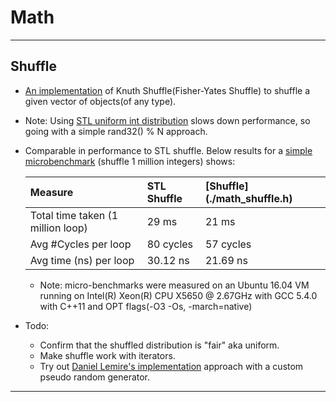Math
===================

----------------------------------------------------------------------------------------
Shuffle
--------------------------------------------
- [An implementation](./math_shuffle.h) of Knuth Shuffle(Fisher-Yates Shuffle) to shuffle a given vector of objects(of any type).
- Note: Using [STL uniform int distribution](http://www.cplusplus.com/reference/random/uniform_int_distribution/) slows down performance, so going with a simple rand32() % N approach.
- Comparable in performance to STL shuffle. Below results for a [simple microbenchmark](./math_shuffle_test.cc) (shuffle 1 million integers) shows:

  | Measure                           |  STL Shuffle | [Shuffle] (./math_shuffle.h)  |
  |:----------------------------------|:------------|:------------|
  | Total time taken (1 million loop) |  29 ms      | 21 ms       | 
  | Avg #Cycles per loop              |  80 cycles  | 57 cycles   |
  | Avg time (ns) per loop            |  30.12 ns   | 21.69 ns    |
  
  - Note: micro-benchmarks were measured on an Ubuntu 16.04 VM running on Intel(R) Xeon(R) CPU X5650 @ 2.67GHz with GCC 5.4.0 with C++11 and OPT flags(-O3 -Os, -march=native)
- Todo:
  - Confirm that the shuffled distribution is "fair" aka uniform.
  - Make shuffle work with iterators.
  - Try out [Daniel Lemire's implementation](http://lemire.me/blog/2016/06/30/fast-random-shuffling/) approach with a custom pseudo random generator.

----------------------------------------------------------------------------------------
